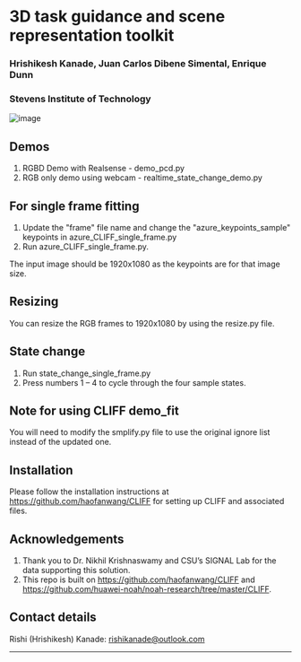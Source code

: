 # 3D task guidance and scene representation toolkit
### Hrishikesh Kanade, Juan Carlos Dibene Simental, Enrique Dunn
### Stevens Institute of Technology
![image](https://github.com/user-attachments/assets/e5941ff2-b54a-4803-a0ae-a8204046d9be)

## Demos
1) RGBD Demo with Realsense - demo_pcd.py
2) RGB only demo using webcam - realtime_state_change_demo.py

## For single frame fitting
1) Update the "frame" file name and change the "azure_keypoints_sample" keypoints in azure_CLIFF_single_frame.py
2) Run azure_CLIFF_single_frame.py.

The input image should be 1920x1080 as the keypoints are for that image size.

## Resizing
You can resize the RGB frames to 1920x1080 by using the resize.py file.

## State change
1) Run state_change_single_frame.py
2)  Press numbers 1 – 4 to cycle through the four sample states.

## Note for using CLIFF demo_fit
You will need to modify the smplify.py file to use the original ignore list instead of the updated one.

## Installation
Please follow the installation instructions at https://github.com/haofanwang/CLIFF for setting up CLIFF and associated files.

## Acknowledgements
1) Thank you to Dr. Nikhil Krishnaswamy and CSU’s SIGNAL Lab for the data supporting this solution.
2) This repo is built on https://github.com/haofanwang/CLIFF and https://github.com/huawei-noah/noah-research/tree/master/CLIFF.

## Contact details
Rishi (Hrishikesh) Kanade: rishikanade@outlook.com
***

